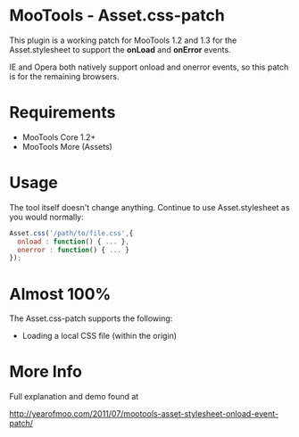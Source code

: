 # MooTools - Asset.css-patch

This plugin is a working patch for MooTools 1.2 and 1.3 for the Asset.stylesheet to support the **onLoad** and **onError** events.

IE and Opera both natively support onload and onerror events, so this patch is for the remaining browsers.

# Requirements

- MooTools Core 1.2+
- MooTools More (Assets)

# Usage

The tool itself doesn't change anything. Continue to use Asset.stylesheet as you would normally:

```javascript
Asset.css('/path/to/file.css',{
  onload : function() { ... },
  onerror : function() { ... }
});
```

# Almost 100%

The Asset.css-patch supports the following:
- Loading a local CSS file (within the origin)

# More Info

Full explanation and demo found at

http://yearofmoo.com/2011/07/mootools-asset-stylesheet-onload-event-patch/
